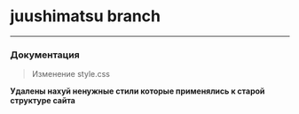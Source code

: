 # juushimatsu branch
---
### Документация

> Изменение style.css
> 
__Удалены нахуй ненужные стили которые применялись к старой структуре сайта__
